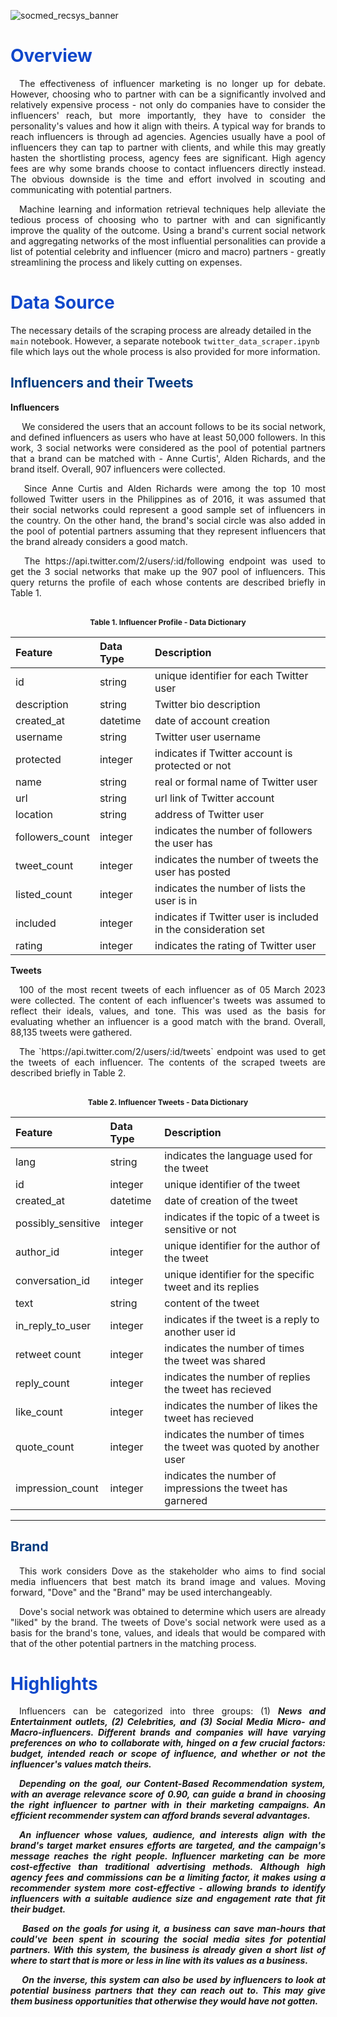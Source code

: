 ![socmed_recsys_banner](https://github.com/lorainemnrc/recsys-socmed-marketing/assets/23328647/790faeb6-f057-47c0-909d-cee007431831)

<h1 style="color: #1048CB"><b>Overview</b></h1>

<p align="justify">&emsp;The effectiveness of influencer marketing is no longer up for debate. However, choosing who to partner with can be a significantly involved and relatively expensive process - not only do companies have to consider the influencers' reach, but more importantly, they have to consider the personality's values and how it align with theirs. A typical way for brands to reach influencers is through ad agencies. Agencies usually have a pool of influencers they can tap to partner with clients, and while this may greatly hasten the shortlisting process, agency fees are significant. High agency fees are why some brands choose to contact influencers directly instead. The obvious downside is the time and effort involved in scouting and communicating with potential partners.
</p>
<p align="justify">&emsp;Machine learning and information retrieval techniques help alleviate the tedious process of choosing who to partner with and can significantly improve the quality of the outcome. Using a brand's current social network and aggregating networks of the most influential personalities can provide a list of potential celebrity and influencer (micro and macro) partners - greatly streamlining the process and likely cutting on expenses.
 </p>

<h1 style="color: #1048CB"><b>Data Source</b></h1>

The necessary details of the scraping process are already detailed in the `main` notebook. However, a separate notebook `twitter_data_scraper.ipynb` file which lays out the whole process is also provided for more information.

<h2 style="color: #003b7f"><b>Influencers and their Tweets</b></h2>

**Influencers**

<p align="justify">
&emsp; We considered the users that an account follows to be its social network, and defined influencers as users who have at least 50,000 followers. In this work, 3 social networks were considered as the pool of potential partners that a brand can be matched with - Anne Curtis', Alden Richards, and the brand itself. Overall, 907 influencers were collected.
</p>
<p align="justify">
&emsp; Since Anne Curtis and Alden Richards were among the top 10 most followed Twitter users in the Philippines as of 2016, it was assumed that their social networks could represent a good sample set of influencers in the country. On the other hand, the brand's social circle was also added in the pool of potential partners assuming that they represent influencers that the brand already considers a good match.
</p>
<p align="justify">
&emsp; The https://api.twitter.com/2/users/:id/following endpoint was used to get the 3 social networks that make up the 907 pool of influencers. This query returns the profile of each whose contents are described briefly in Table 1.
</p>
<br>
<center style="font-size:12px;font-style:default;"><b>Table 1. Influencer Profile - Data Dictionary</b></center>

|Feature    | Data Type     | Description                                                                           |
|:--------------|:-------------|:--------------------------------------------------------------------------------------|
|id|string|unique identifier for each Twitter user
|description|string| Twitter bio description
|created_at|datetime|date of account creation
|username|string|Twitter user username
|protected|integer|indicates if Twitter account is protected or not
|name|string|real or formal name of Twitter user
|url|string|url link of Twitter account
|location|string|address of Twitter user
|followers_count|integer|indicates the number of followers the user has
|tweet_count|integer|indicates the number of tweets the user has posted
|listed_count|integer|indicates the number of lists the user is in
|included|integer|indicates if Twitter user is included in the consideration set
|rating|integer|indicates the rating of Twitter user


**Tweets**

<p align="justify">
&emsp;100 of the most recent tweets of each influencer as of 05 March 2023 were collected. The content of each influencer's tweets was assumed to reflect their ideals, values, and tone. This was used as the basis for evaluating whether an influencer is a good match with the brand. Overall, 88,135 tweets were gathered.
</p>
<p align="justify">
&emsp;The `https://api.twitter.com/2/users/:id/tweets` endpoint was used to get the tweets of each influencer. The contents of the scraped tweets are described briefly in Table 2.
</p>
<br>
<center style="font-size:12px;font-style:default;"><b>Table 2. Influencer Tweets - Data Dictionary</b></center>

|Feature    | Data Type     | Description                                                                           |
|:--------------|:-------------|:--------------------------------------------------------------------------------------|
|lang|string|indicates the language used for the tweet
|id|integer| unique identifier of the tweet
|created_at|datetime|date of creation of the tweet
|possibly_sensitive|integer|indicates if the topic of a tweet is sensitive or not
|author_id|integer|unique identifier for the author of the tweet
|conversation_id|integer|unique identifier for the specific tweet and its replies
|text|string|content of the tweet
|in_reply_to_user|integer|indicates if the tweet is a reply to another user id
|retweet count|integer|indicates the number of times the tweet was shared
|reply_count|integer|indicates the number of replies the tweet has recieved
|like_count|integer|indicates the number of likes the tweet has recieved
|quote_count|integer|indicates the number of times the tweet was quoted by another user
|impression_count|integer|indicates the number of impressions the tweet has garnered

***
<h2 style="color: #003b7f"><b>Brand</b></h2>

<p align="justify">
&emsp;This work considers Dove as the stakeholder who aims to find social media influencers that best match its brand image and values. Moving forward, "Dove" and the "Brand" may be used interchangeably.
</p>

<p align="justify">
&emsp;Dove's social network was obtained to determine which users are already "liked" by the brand. The tweets of Dove's social network were used as a basis for the brand's tone, values, and ideals that would be compared with that of the other potential partners in the matching process.
</p>

<h1 style="color: #1048CB"><b>Highlights</b></h1>

<p align="justify">
&emsp;Influencers can be categorized into three groups: (1) <strong><em>News and Entertainment outlets<strong/><em/>, (2) <strong><em>Celebrities<strong/><em/>, and (3) <strong><em>Social Media Micro- and Macro-influencers<strong/><em/>. Different brands and companies will have varying preferences on who to collaborate with, hinged on a few crucial factors: budget, intended reach or scope of influence, and whether or not the influencer's values match theirs. </p>

<p align="justify">
&emsp;Depending on the goal, our Content-Based Recommendation system, with an <strong><em>average relevance score of 0.90<strong/><em/>, can guide a brand in choosing the right influencer to partner with in their marketing campaigns. An efficient recommender system can afford brands several advantages. </p>

<p align="justify">
&emsp;An influencer whose values, audience, and interests align with the brand's target market ensures efforts are targeted, and the campaign's message reaches the right people. Influencer marketing can be more cost-effective than traditional advertising methods. Although high agency fees and commissions can be a limiting factor, it makes using a recommender system more cost-effective - allowing brands to identify influencers with a suitable audience size and engagement rate that fit their budget. </p>

<p align="justify">
&emsp; Based on the goals for using it, a business can save man-hours that could've been spent in scouring the social media sites for potential partners. With this system, the business is already given a short list of where to start that is more or less in line with its values as a business. </p>

<p align="justify">
&emsp; On the inverse, this system can also be used by influencers to look at potential business partners that they can reach out to. This may give them business opportunities that otherwise they would have not gotten. </p>
